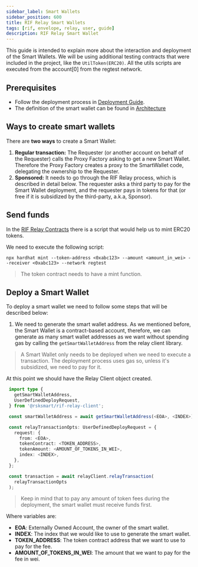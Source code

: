 ```yaml
---
sidebar_label: Smart Wallets
sidebar_position: 600
title: RIF Relay Smart Wallets
tags: [rif, envelope, relay, user, guide]
description: RIF Relay Smart Wallet
---
```


This guide is intended to explain more about the interaction and deployment of the Smart Wallets. We will be using additional testing contracts that were included in the project, like the `UtilToken(ERC20)`. All the utils scripts are executed from the account[0] from the regtest network. 

## Prerequisites

* Follow the deployment process in [Deployment Guide](/developers/integrate/rif-relay/deployment).
* The definition of the smart wallet can be found in [Architecture](/rif/relay/architecture/#smart-wallet)

## Ways to create smart wallets

There are **two ways** to create a Smart Wallet:

1. **Regular transaction:** The Requester (or another account on behalf of the Requester) calls the Proxy Factory asking to get a new Smart Wallet. Therefore the Proxy Factory creates a proxy to the SmartWallet code, delegating the ownership to the Requester.
2. **Sponsored:** It needs to go through the RIF Relay process, which is described in detail below. The requester asks a third party to pay for the Smart Wallet deployment, and the requester pays in tokens for that (or free if it is subsidized by the third-party, a.k.a, Sponsor).

## Send funds

In the [RIF Relay Contracts](https://github.com/rsksmart/rif-relay-contracts) there is a script that would help us to mint ERC20 tokens.

We need to execute the following script:

```
npx hardhat mint --token-address <0xabc123> --amount <amount_in_wei> --receiver <0xabc123> --network regtest
```
> The token contract needs to have a mint function. 

## Deploy a Smart Wallet

To deploy a smart wallet we need to follow some steps that will be described below:

1. We need to generate the smart wallet address. As we mentioned before, the Smart Wallet is a contract-based account, therefore, we can generate as many smart wallet addresses as we want without spending gas by calling the `getSmartWalletAddress` from the relay client library. 
> A Smart Wallet only needs to be deployed when we need to execute a transaction. The deployment process uses gas so, unless it's subsidized, we need to pay for it.


At this point we should have the Relay Client object created. 
   ```typescript
    import type {
      getSmartWalletAddress,
      UserDefinedDeployRequest,
    } from '@rsksmart/rif-relay-client';

    const smartWalletAddress = await getSmartWalletAddress(<EOA>, <INDEX>);

    const relayTransactionOpts: UserDefinedDeployRequest = {
      request: {
        from: <EOA>,
        tokenContract: <TOKEN_ADDRESS>,
        tokenAmount: <AMOUNT_OF_TOKENS_IN_WEI>,
        index: <INDEX>,
      },
    };

    const transaction = await relayClient.relayTransaction(
      relayTransactionOpts
    );

   ```
   > Keep in mind that to pay any amount of token fees during the deployment, the smart wallet must receive funds first.

   Where variables are:

  * **EOA**: Externally Owned Account, the owner of the smart wallet.
  * **INDEX**: The index that we would like to use to generate the smart wallet.
  * **TOKEN_ADDRESS**: The token contract address that we want to use to pay for the fee.
 * **AMOUNT_OF_TOKENS_IN_WEI**: The amount that we want to pay for the fee in wei.